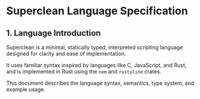# Superclean Language Specification

## 1. Language Introduction

Superclean is a minimal, statically typed, interpreted scripting language designed for clarity and ease of implementation.

It uses familiar syntax inspired by languages like C, JavaScript, and Rust, and is implemented in Rust using the `nom` and `rustyline` crates.

This document describes the language syntax, semantics, type system, and example usage.
